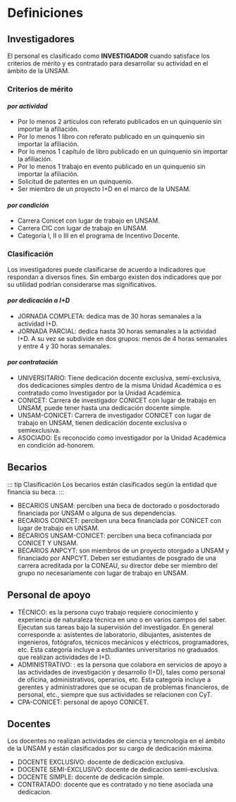 # Definiciones

## Investigadores

<!-- ![Diagrama Investigadores UNSAM](./diagramaInvestigadoresUNSAM.png) -->

El personal es clasificado como **INVESTIGADOR** cuando satisface los criterios de mérito y es contratado para desarrollar su actividad en el ámbito de la UNSAM.

### Criterios de mérito

#### _por actividad_

- Por lo menos 2 artículos con referato publicados en un quinquenio sin importar la afiliación.
- Por lo menos 1 libro con referato publicado en un quinquenio sin importar la afiliación.
- Por lo menos 1 capítulo de libro publicado en un quinquenio sin importar la afiliación.
- Por lo menos 1 trabajo en evento publicado en un quinquenio sin importar la afiliación.
- Solicitud de patentes en un quinquenio.
- Ser miembro de un proyecto I+D en el marco de la UNSAM.

#### _por condición_

- Carrera Conicet con lugar de trabajo en UNSAM.
- Carrera CIC con lugar de trabajo en UNSAM.
- Categoría I, II o III en el programa de Incentivo Docente.

### Clasificación

Los investigadores puede clasificarse de acuerdo a indicadores que respondan a diversos fines. Sin embargo existen dos indicadores que por su utilidad podrían considerarse mas significativos.

#### _por dedicación a I+D_

- JORNADA COMPLETA: dedica mas de 30 horas semanales a la actividad I+D.
- JORNADA PARCIAL: dedica hasta 30 horas semanales a la actividad I+D. A su vez se subdivide en dos grupos: menos de 4 horas semanales y entre 4 y 30 horas semanales.

#### _por contratación_

- UNIVERSITARIO: Tiene dedicación docente exclusiva, semi-exclusiva, dos dedicaciones simples dentro de la misma Unidad Académica o es contratado como Investigador por la Unidad Académica.
- CONICET: Carrera de investigador CONICET con lugar de trabajo en UNSAM, puede tener hasta una dedicación docente simple.
- UNSAM-CONICET: Carrera de investigador CONICET con lugar de trabajo en UNSAM, tienen dedicación docente exclusiva o semiexclusiva.
- ASOCIADO: Es reconocido como investigador por la Unidad Académica en condición ad-honorem.

<!-- ![Diagrama Investigadores](./diagramaInvestigadores.svg) -->

## Becarios

::: tip Clasificación
Los becarios están clasificados según la entidad que financia su beca.
:::

<!-- ![Diagrama Becarios](./diagramaBecarios.png) -->

- BECARIOS UNSAM: perciben una beca de doctorado o posdoctorado financiada por UNSAM o alguna de sus dependencias.
- BECARIOS CONICET: perciben una beca financiada por CONICET con lugar de trabajo en UNSAM.
- BECARIOS UNSAM-CONICET: perciben una beca cofinanciada por CONICET Y UNSAM.
- BECARIOS ANPCYT: son miembros de un proyecto otorgado a UNSAM y financiado por ANPCYT. Deben ser estudiantes de posgrado de una carrera acreditada por la CONEAU, su director debe ser miembro del grupo no necesariamente con lugar de trabajo en UNSAM.

## Personal de apoyo

- TÉCNICO: es la persona cuyo trabajo requiere conocimiento y experiencia de
  naturaleza técnica en uno o en varios campos del saber. Ejecutan sus tareas bajo la
  supervisión del investigador. En general corresponde a: asistentes de laboratorio, dibujantes,
  asistentes de ingenieros, fotógrafos, técnicos mecánicos y eléctricos, programadores, etc.
  Esta categoría incluye a estudiantes universitarios no graduados que realizan actividades de
  I+D.
- ADMINISTRATIVO: : es la persona que colabora en servicios de apoyo a las actividades de
  investigación y desarrollo (I+D), tales como personal de oficina, administrativos, operarios,
  etc. Esta categoría incluye a gerentes y administradores que se ocupan de problemas
  financieros, de personal, etc., siempre que sus actividades se relacionen con CyT.
- CPA-CONICET: personal de apoyo CONICET.

## Docentes

Los docentes no realizan actividades de ciencia y tencnología en el ámbito de la UNSAM y están clasificados por su cargo de dedicación máxima.

- DOCENTE EXCLUSIVO: docente de dedicación exclusiva.
- DOCENTE SEMI-EXCLUSIVO: docente de dedicacion semi-exclusiva.
- DOCENTE SIMPLE: docente de dedicación simple.
- CONTRATADO: docente que es contratado y no tiene asociada una dedicacion.

